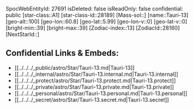 ﻿---
location: [5.99,-60.8,100]
type: Star
tags:
- astro/Star

---
SpocWebEntityId: 27691
isDeleted: false
isReadOnly: false
confidential: public
[star-class::A1]
[star-class-id::28189]
[Mass-sol::]
[name::Tauri-13]
[geo-alt::100]
[geo-lon::60.8]
[geo-lat::5.99]
[geo-lon-v::0]
[geo-lat-v::0]
[bright-min::39]
[bright-max::39]
[Zodiac-index::13]
[ZodiacId::28160]
[NextStarId::]



## Confidential Links & Embeds: 
- [[../../../_public/astro/Star/Tauri-13.md|Tauri-13]] 
- [[../../../_internal/astro/Star/Tauri-13.internal.md|Tauri-13.internal]] 
- [[../../../_protect/astro/Star/Tauri-13.protect.md|Tauri-13.protect]] 
- [[../../../_private/astro/Star/Tauri-13.private.md|Tauri-13.private]] 
- [[../../../_personal/astro/Star/Tauri-13.personal.md|Tauri-13.personal]] 
- [[../../../_secret/astro/Star/Tauri-13.secret.md|Tauri-13.secret]] 
